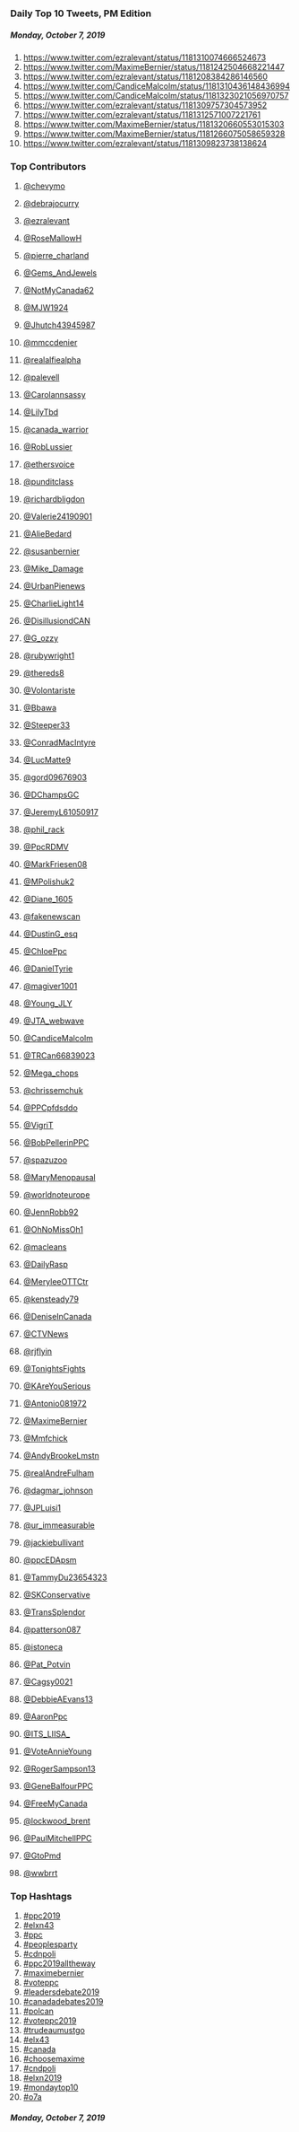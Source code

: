 ### Daily Top 10 Tweets, PM Edition
##### Monday, October 7, 2019
 1) https://www.twitter.com/ezralevant/status/1181310074666524673
 2) https://www.twitter.com/MaximeBernier/status/1181242504668221447
 3) https://www.twitter.com/ezralevant/status/1181208384286146560
 4) https://www.twitter.com/CandiceMalcolm/status/1181310436148436994
 5) https://www.twitter.com/CandiceMalcolm/status/1181323021056970757
 6) https://www.twitter.com/ezralevant/status/1181309757304573952
 7) https://www.twitter.com/ezralevant/status/1181312571007221761
 8) https://www.twitter.com/MaximeBernier/status/1181320660553015303
 9) https://www.twitter.com/MaximeBernier/status/1181266075058659328
10) https://www.twitter.com/ezralevant/status/1181309823738138624

### Top Contributors
  1) [@chevymo](https://www.twitter.com/chevymo)
  2) [@debrajocurry](https://www.twitter.com/debrajocurry)
  3) [@ezralevant](https://www.twitter.com/ezralevant)
  4) [@RoseMallowH](https://www.twitter.com/RoseMallowH)
  5) [@pierre_charland](https://www.twitter.com/pierre_charland)
  6) [@Gems_AndJewels](https://www.twitter.com/Gems_AndJewels)
  7) [@NotMyCanada62](https://www.twitter.com/NotMyCanada62)
  8) [@MJW1924](https://www.twitter.com/MJW1924)
  9) [@Jhutch43945987](https://www.twitter.com/Jhutch43945987)
 10) [@mmccdenier](https://www.twitter.com/mmccdenier)

 11) [@realalfiealpha](https://www.twitter.com/realalfiealpha)
 12) [@palevell](https://www.twitter.com/palevell)
 13) [@Carolannsassy](https://www.twitter.com/Carolannsassy)
 14) [@LilyTbd](https://www.twitter.com/LilyTbd)
 15) [@canada_warrior](https://www.twitter.com/canada_warrior)
 16) [@RobLussier](https://www.twitter.com/RobLussier)
 17) [@ethersvoice](https://www.twitter.com/ethersvoice)
 18) [@punditclass](https://www.twitter.com/punditclass)
 19) [@richardbligdon](https://www.twitter.com/richardbligdon)
 20) [@Valerie24190901](https://www.twitter.com/Valerie24190901)

 21) [@AlieBedard](https://www.twitter.com/AlieBedard)
 22) [@susanbernier](https://www.twitter.com/susanbernier)
 23) [@Mike_Damage](https://www.twitter.com/Mike_Damage)
 24) [@UrbanPienews](https://www.twitter.com/UrbanPienews)
 25) [@CharlieLight14](https://www.twitter.com/CharlieLight14)
 26) [@DisillusiondCAN](https://www.twitter.com/DisillusiondCAN)
 27) [@G_ozzy](https://www.twitter.com/G_ozzy)
 28) [@rubywright1](https://www.twitter.com/rubywright1)
 29) [@thereds8](https://www.twitter.com/thereds8)
 30) [@Volontariste](https://www.twitter.com/Volontariste)

 31) [@Bbawa](https://www.twitter.com/Bbawa)
 32) [@Steeper33](https://www.twitter.com/Steeper33)
 33) [@ConradMacIntyre](https://www.twitter.com/ConradMacIntyre)
 34) [@LucMatte9](https://www.twitter.com/LucMatte9)
 35) [@gord09676903](https://www.twitter.com/gord09676903)
 36) [@DChampsGC](https://www.twitter.com/DChampsGC)
 37) [@JeremyL61050917](https://www.twitter.com/JeremyL61050917)
 38) [@phil_rack](https://www.twitter.com/phil_rack)
 39) [@PpcRDMV](https://www.twitter.com/PpcRDMV)
 40) [@MarkFriesen08](https://www.twitter.com/MarkFriesen08)

 41) [@MPolishuk2](https://www.twitter.com/MPolishuk2)
 42) [@Diane_1605](https://www.twitter.com/Diane_1605)
 43) [@fakenewscan](https://www.twitter.com/fakenewscan)
 44) [@DustinG_esq](https://www.twitter.com/DustinG_esq)
 45) [@ChloePpc](https://www.twitter.com/ChloePpc)
 46) [@DanielTyrie](https://www.twitter.com/DanielTyrie)
 47) [@magiver1001](https://www.twitter.com/magiver1001)
 48) [@Young_JLY](https://www.twitter.com/Young_JLY)
 49) [@JTA_webwave](https://www.twitter.com/JTA_webwave)
 50) [@CandiceMalcolm](https://www.twitter.com/CandiceMalcolm)

 51) [@TRCan66839023](https://www.twitter.com/TRCan66839023)
 52) [@Mega_chops](https://www.twitter.com/Mega_chops)
 53) [@chrissemchuk](https://www.twitter.com/chrissemchuk)
 54) [@PPCpfdsddo](https://www.twitter.com/PPCpfdsddo)
 55) [@VigriT](https://www.twitter.com/VigriT)
 56) [@BobPellerinPPC](https://www.twitter.com/BobPellerinPPC)
 57) [@spazuzoo](https://www.twitter.com/spazuzoo)
 58) [@MaryMenopausal](https://www.twitter.com/MaryMenopausal)
 59) [@worldnoteurope](https://www.twitter.com/worldnoteurope)
 60) [@JennRobb92](https://www.twitter.com/JennRobb92)

 61) [@OhNoMissOh1](https://www.twitter.com/OhNoMissOh1)
 62) [@macleans](https://www.twitter.com/macleans)
 63) [@DailyRasp](https://www.twitter.com/DailyRasp)
 64) [@MeryleeOTTCtr](https://www.twitter.com/MeryleeOTTCtr)
 65) [@kensteady79](https://www.twitter.com/kensteady79)
 66) [@DeniseInCanada](https://www.twitter.com/DeniseInCanada)
 67) [@CTVNews](https://www.twitter.com/CTVNews)
 68) [@rjflyin](https://www.twitter.com/rjflyin)
 69) [@TonightsFights](https://www.twitter.com/TonightsFights)
 70) [@KAreYouSerious](https://www.twitter.com/KAreYouSerious)

 71) [@Antonio081972](https://www.twitter.com/Antonio081972)
 72) [@MaximeBernier](https://www.twitter.com/MaximeBernier)
 73) [@Mmfchick](https://www.twitter.com/Mmfchick)
 74) [@AndyBrookeLmstn](https://www.twitter.com/AndyBrookeLmstn)
 75) [@realAndreFulham](https://www.twitter.com/realAndreFulham)
 76) [@dagmar_johnson](https://www.twitter.com/dagmar_johnson)
 77) [@JPLuisi1](https://www.twitter.com/JPLuisi1)
 78) [@ur_immeasurable](https://www.twitter.com/ur_immeasurable)
 79) [@jackiebullivant](https://www.twitter.com/jackiebullivant)
 80) [@ppcEDApsm](https://www.twitter.com/ppcEDApsm)

 81) [@TammyDu23654323](https://www.twitter.com/TammyDu23654323)
 82) [@SKConservative](https://www.twitter.com/SKConservative)
 83) [@TransSplendor](https://www.twitter.com/TransSplendor)
 84) [@patterson087](https://www.twitter.com/patterson087)
 85) [@istoneca](https://www.twitter.com/istoneca)
 86) [@Pat_Potvin](https://www.twitter.com/Pat_Potvin)
 87) [@Cagsy0021](https://www.twitter.com/Cagsy0021)
 88) [@DebbieAEvans13](https://www.twitter.com/DebbieAEvans13)
 89) [@AaronPpc](https://www.twitter.com/AaronPpc)
 90) [@ITS_LIISA_](https://www.twitter.com/ITS_LIISA_)

 91) [@VoteAnnieYoung](https://www.twitter.com/VoteAnnieYoung)
 92) [@RogerSampson13](https://www.twitter.com/RogerSampson13)
 93) [@GeneBalfourPPC](https://www.twitter.com/GeneBalfourPPC)
 94) [@FreeMyCanada](https://www.twitter.com/FreeMyCanada)
 95) [@lockwood_brent](https://www.twitter.com/lockwood_brent)
 96) [@PaulMitchellPPC](https://www.twitter.com/PaulMitchellPPC)
 97) [@GtoPmd](https://www.twitter.com/GtoPmd)
 98) [@wwbrrt](https://www.twitter.com/wwbrrt)


### Top Hashtags

  1) [#ppc2019](https://www.twitter.com/hashtag/ppc2019)
  2) [#elxn43](https://www.twitter.com/hashtag/elxn43)
  3) [#ppc](https://www.twitter.com/hashtag/ppc)
  4) [#peoplesparty](https://www.twitter.com/hashtag/peoplesparty)
  5) [#cdnpoli](https://www.twitter.com/hashtag/cdnpoli)
  6) [#ppc2019alltheway](https://www.twitter.com/hashtag/ppc2019alltheway)
  7) [#maximebernier](https://www.twitter.com/hashtag/maximebernier)
  8) [#voteppc](https://www.twitter.com/hashtag/voteppc)
  9) [#leadersdebate2019](https://www.twitter.com/hashtag/leadersdebate2019)
 10) [#canadadebates2019](https://www.twitter.com/hashtag/canadadebates2019)
 11) [#polcan](https://www.twitter.com/hashtag/polcan)
 12) [#voteppc2019](https://www.twitter.com/hashtag/voteppc2019)
 13) [#trudeaumustgo](https://www.twitter.com/hashtag/trudeaumustgo)
 14) [#elx43](https://www.twitter.com/hashtag/elx43)
 15) [#canada](https://www.twitter.com/hashtag/canada)
 16) [#choosemaxime](https://www.twitter.com/hashtag/choosemaxime)
 17) [#cndpoli](https://www.twitter.com/hashtag/cndpoli)
 18) [#elxn2019](https://www.twitter.com/hashtag/elxn2019)
 19) [#mondaytop10](https://www.twitter.com/hashtag/mondaytop10)
 20) [#o7a](https://www.twitter.com/hashtag/o7a)

##### Monday, October 7, 2019

